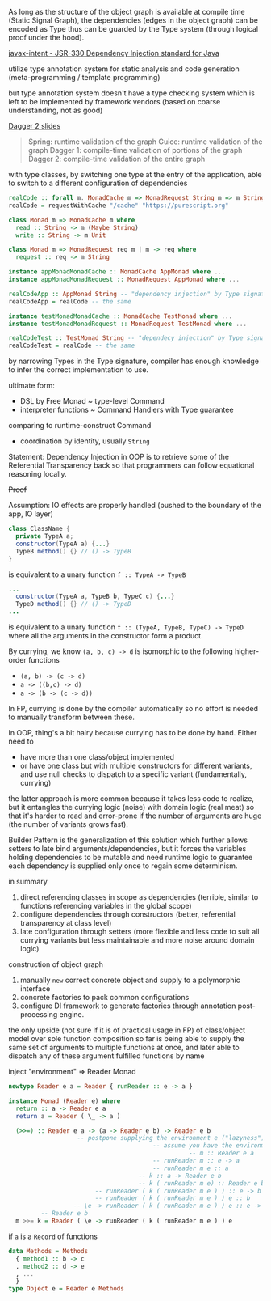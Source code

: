 As long as the structure of the object graph is available at compile time (Static Signal Graph), the dependencies (edges in the object graph) can be encoded as Type thus can be guarded by the Type system (through logical proof under the hood).

[javax-intent - JSR-330 Dependency Injection standard for Java](https://github.com/javax-inject/javax-inject)

utilize type annotation system for static analysis and code generation (meta-programming / template programming)

but type annotation system doesn't have a type checking system which is left to be implemented by framework vendors (based on coarse understanding, not as good)

[Dagger 2 slides](https://docs.google.com/presentation/d/1fby5VeGU9CN8zjw4lAb2QPPsKRxx6mSwCe9q7ECNSJQ/edit#slide=id.p)

> Spring: runtime validation of the graph
> Guice: runtime validation of the graph
> Dagger 1:  compile-time validation of portions of the graph
> Dagger 2: compile-time validation of the entire graph



with type classes, by switching one type at the entry of the application, able to switch to a different configuration of dependencies
```haskell
realCode :: forall m. MonadCache m => MonadRequest String m => m String
realCode = requestWithCache "/cache" "https://purescript.org"

class Monad m => MonadCache m where
  read :: String -> m (Maybe String)
  write :: String -> m Unit

class Monad m => MonadRequest req m | m -> req where
  request :: req -> m String

instance appMonadMonadCache :: MonadCache AppMonad where ...
instance appMonadMonadRequest :: MonadRequest AppMonad where ...

realCodeApp :: AppMonad String -- "dependency injection" by Type signature
realCodeApp = realCode -- the same

instance testMonadMonadCache :: MonadCache TestMonad where ...
instance testMonadMonadRequest :: MonadRequest TestMonad where ...

realCodeTest :: TestMonad String -- "dependecy injection" by Type signature
realCodeTest = realCode -- the same
```
by narrowing Types in the Type signature, compiler has enough knowledge to infer the correct implementation to use.


ultimate form:

- DSL by Free Monad ~ type-level Command
- interpreter functions ~ Command Handlers with Type guarantee

comparing to runtime-construct Command
- coordination by identity, usually `String`


Statement: Dependency Injection in OOP is to retrieve some of the Referential Transparency back so that programmers can follow equational reasoning locally.

~~Proof~~

Assumption: IO effects are properly handled (pushed to the boundary of the app, IO layer)

```Java
class ClassName {
  private TypeA a;
  constructor(TypeA a) {...}
  TypeB method() {} // () -> TypeB
}
```
is equivalent to a unary function `f :: TypeA -> TypeB`

```Java
...
  constructor(TypeA a, TypeB b, TypeC c) {...}
  TypeD method() {} // () -> TypeD
...
```
is equivalent to a unary function `f :: (TypeA, TypeB, TypeC) -> TypeD`
where all the arguments in the constructor form a product.

By currying, we know `(a, b, c) -> d` is isomorphic to the following higher-order functions
- `(a, b) -> (c -> d)`
- `a -> ((b,c) -> d)`
- `a -> (b -> (c -> d))`

In FP, currying is done by the compiler automatically so no effort is needed to manually transform between these.

In OOP, thing's a bit hairy because currying has to be done by hand. Either need to 
- have more than one class/object implemented
- or have one class but with multiple constructors for different variants, and use null checks to dispatch to a specific variant (fundamentally, currying)

the latter approach is more common because it takes less code to realize,
but it entangles the currying logic (noise) with domain logic (real meat) so that it's harder to read and error-prone if the number of arguments are huge (the number of variants grows fast).

Builder Pattern is the generalization of this solution which further allows setters to late bind arguments/dependencies, but it forces the variables holding dependencies to be mutable and need runtime logic to guarantee each dependency is supplied only once to regain some determinism.

in summary
1. direct referencing classes in scope as dependencies (terrible, similar to functions referencing variables in the global scope)
2. configure dependencies through constructors (better, referential transparency at class level)
3. late configuration through setters (more flexible and less code to suit all currying variants but less maintainable and more noise around domain logic)


construction of object graph
1. manually `new` correct concrete object and supply to a polymorphic interface
2. concrete factories to pack common configurations
3. configure DI framework to generate factories through annotation post-processing engine.



the only upside (not sure if it is of practical usage in FP) of class/object model over sole function composition so far is being able to supply the same set of arguments to multiple functions at once, and later able to dispatch any of these argument fulfilled functions by name

inject "environment" => Reader Monad

```haskell
newtype Reader e a = Reader { runReader :: e -> a }

instance Monad (Reader e) where
  return :: a -> Reader e a
  return a = Reader ( \_ -> a )

  (>>=) :: Reader e a -> (a -> Reader e b) -> Reader e b
                   -- postpone supplying the environment e ("lazyness"), like a placeholder
                                        -- assume you have the environment e in hand
                                                  -- m :: Reader e a
                                        -- runReader m :: e -> a
                                        -- runReader m e :: a
                                    -- k :: a -> Reader e b
                                    -- k ( runReader m e) :: Reader e b
                        -- runReader ( k ( runReader m e ) ) :: e -> b
                        -- runReader ( k ( runReader m e ) ) e :: b
                  -- \e -> runReader ( k ( runReader m e ) ) e :: e -> b
         -- Reader e b
  m >>= k = Reader ( \e -> runReader ( k ( runReader m e ) ) e
```

if `a` is a `Record` of functions
```haskell
data Methods = Methods
  { method1 :: b -> c
  , method2 :: d -> e
  , ...
  }
type Object e = Reader e Methods
```
